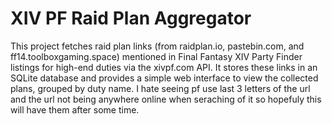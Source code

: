 # XIV PF Raid Plan Aggregator

This project fetches raid plan links (from raidplan.io, pastebin.com, and ff14.toolboxgaming.space) mentioned in Final Fantasy XIV Party Finder listings for high-end duties via the xivpf.com API. It stores these links in an SQLite database and provides a simple web interface to view the collected plans, grouped by duty name. I hate seeing pf use last 3 letters of the url and the url not being anywhere online when seraching of it so hopefuly this will have them after some time.


